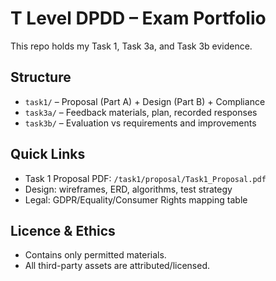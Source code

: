 # T Level DPDD – Exam Portfolio

This repo holds my Task 1, Task 3a, and Task 3b evidence.

## Structure
- `task1/` – Proposal (Part A) + Design (Part B) + Compliance
- `task3a/` – Feedback materials, plan, recorded responses
- `task3b/` – Evaluation vs requirements and improvements

## Quick Links
- Task 1 Proposal PDF: `/task1/proposal/Task1_Proposal.pdf`
- Design: wireframes, ERD, algorithms, test strategy
- Legal: GDPR/Equality/Consumer Rights mapping table

## Licence & Ethics
- Contains only permitted materials.
- All third-party assets are attributed/licensed.
